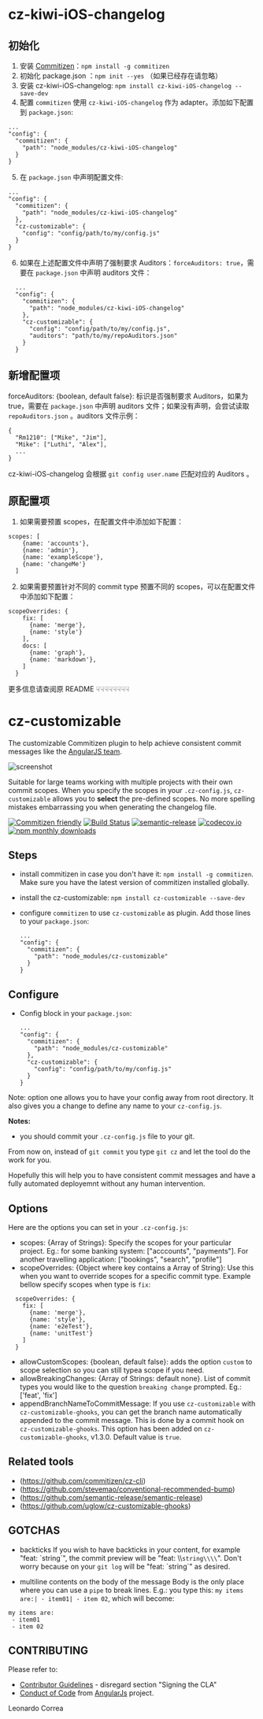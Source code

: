 # cz-kiwi-iOS-changelog

## 初始化
1. 安装 [Commitizen](https://github.com/commitizen/cz-cli)：`npm install -g commitizen` 
2. 初始化 package.json ：`npm init --yes` （如果已经存在请忽略）
3. 安装 cz-kiwi-iOS-changelog: `npm install cz-kiwi-iOS-changelog --save-dev`
4. 配置 `commitizen` 使用 `cz-kiwi-iOS-changelog` 作为 adapter。添加如下配置到 `package.json`:
  ```
  ...
  "config": {
    "commitizen": {
      "path": "node_modules/cz-kiwi-iOS-changelog"
    }
  }
  ```
5. 在 `package.json` 中声明配置文件:
  ```
  ...
  "config": {
    "commitizen": {
      "path": "node_modules/cz-kiwi-iOS-changelog"
    },
    "cz-customizable": {
      "config": "config/path/to/my/config.js"
    }
  }
  ```
6. 如果在上述配置文件中声明了强制要求 Auditors：`forceAuditors: true`，需要在 `package.json` 中声明 auditors 文件：
```
  ...
  "config": {
    "commitizen": {
      "path": "node_modules/cz-kiwi-iOS-changelog"
    },
    "cz-customizable": {
      "config": "config/path/to/my/config.js",
      "auditors": "path/to/my/repoAuditors.json"
    }
  }
```

## 新增配置项
forceAuditors: {boolean, default false}: 标识是否强制要求 Auditors，如果为 true，需要在 `package.json` 中声明 auditors 文件；如果没有声明，会尝试读取 `repoAuditors.json` 。auditors 文件示例：
```
{
  "Rm1210": ["Mike", "Jim"],
  "Mike": ["Luthi", "Alex"],
  ...
}
```
cz-kiwi-iOS-changelog 会根据 `git config user.name` 匹配对应的 Auditors 。

## 原配置项
1. 如果需要预置 scopes，在配置文件中添加如下配置：
```
scopes: [
    {name: 'accounts'},
    {name: 'admin'},
    {name: 'exampleScope'},    
    {name: 'changeMe'}
  ]
```
2. 如果需要预置针对不同的 commit type 预置不同的 scopes，可以在配置文件中添加如下配置：
```
scopeOverrides: {
    fix: [
      {name: 'merge'},
      {name: 'style'}
    ],
    docs: [
      {name: 'graph'},
      {name: 'markdown'},
    ]
  }
```

更多信息请查阅原 README ☟☟☟☟☟☟☟☟


# cz-customizable

The customizable Commitizen plugin to help achieve consistent commit messages like the [AngularJS team](https://github.com/angular/angular.js/blob/master/CONTRIBUTING.md#-git-commit-guidelines).

![screenshot](screenshot.png)

Suitable for large teams working with multiple projects with their own commit scopes. When you specify the scopes in your `.cz-config.js`, `cz-customizable` allows you to **select** the pre-defined scopes. No more spelling mistakes embarrassing you when generating the changelog file.

[![Commitizen friendly](https://img.shields.io/badge/commitizen-friendly-brightgreen.svg)](http://commitizen.github.io/cz-cli/) [![Build Status](https://travis-ci.org/leonardoanalista/cz-customizable.svg)](https://travis-ci.org/leonardoanalista/cz-customizable) [![semantic-release](https://img.shields.io/badge/%20%20%F0%9F%93%A6%F0%9F%9A%80-semantic--release-e10079.svg)](https://github.com/semantic-release/semantic-release) [![codecov.io](https://codecov.io/github/leonardoanalista/cz-customizable/coverage.svg?branch=master)](https://codecov.io/github/leonardoanalista/cz-customizable?branch=master) [![npm monthly downloads](https://img.shields.io/npm/dm/cz-customizable.svg?style=flat-square)](https://www.npmjs.com/package/cz-customizable)

## Steps
* install commitizen in case you don't have it: `npm install -g commitizen`. Make sure you have the latest version of commitizen installed globally.
* install the cz-customizable: `npm install cz-customizable --save-dev`
* configure `commitizen` to use `cz-customizable` as plugin. Add those lines to your `package.json`:

  ```
  ...
  "config": {
    "commitizen": {
      "path": "node_modules/cz-customizable"
    }
  }
  ```

## Configure
* Config block in your `package.json`:
  ```
  ...
  "config": {
    "commitizen": {
      "path": "node_modules/cz-customizable"
    },
    "cz-customizable": {
      "config": "config/path/to/my/config.js"
    }
  }
  ```
Note: option one allows you to have your config away from root directory. It also gives you a change to define any name to your `cz-config.js`.


**Notes:**
* you should commit your `.cz-config.js` file to your git.


From now on, instead of `git commit` you type `git cz` and let the tool do the work for you.

Hopefully this will help you to have consistent commit messages and have a fully automated deployemnt without any human intervention.

## Options

Here are the options you can set in your `.cz-config.js`:

* scopes: {Array of Strings}: Specify the scopes for your particular project. Eg.: for some banking system: ["acccounts", "payments"]. For another travelling application: ["bookings", "search", "profile"]
* scopeOverrides: {Object where key contains a Array of String}: Use this when you want to override scopes for a specific commit type. Example bellow specify scopes when type is `fix`:
```
  scopeOverrides: {
    fix: [
      {name: 'merge'},
      {name: 'style'},
      {name: 'e2eTest'},
      {name: 'unitTest'}
    ]
  }
```
  * allowCustomScopes: {boolean, default false}: adds the option `custom` to scope selection so you can still typea scope if you need.
  * allowBreakingChanges: {Array of Strings: default none}. List of commit types you would like to the question `breaking change` prompted. Eg.: ['feat', 'fix']
  * appendBranchNameToCommitMessage: If you use `cz-customizable` with `cz-customizable-ghooks`, you can get the branch name automatically appended to the commit message. This is done by a commit hook on `cz-customizable-ghooks`. This option has been added on `cz-customizable-ghooks`, v1.3.0. Default value is `true`.

## Related tools
- (https://github.com/commitizen/cz-cli)
- (https://github.com/stevemao/conventional-recommended-bump)
- (https://github.com/semantic-release/semantic-release)
- (https://github.com/uglow/cz-customizable-ghooks)



## GOTCHAS

* backticks
If you wish to have backticks in your content, for example "feat: \`string\`", the commit preview will be "feat: \\\\`string\\\\`".
Don't worry because on your `git log` will be "feat: \`string\`" as desired.

* multiline contents on the body of the message
Body is the only place where you can use a `pipe` to break lines.
E.g.: you type this: `my items are:| - item01| - item 02`, which will become:


```
my items are:
 - item01
 - item 02
```


## CONTRIBUTING

Please refer to:
* [Contributor Guidelines](https://github.com/angular/angular.js/blob/master/CONTRIBUTING.md) - disregard section "Signing the CLA"
* [Conduct of Code](https://github.com/angular/code-of-conduct/blob/master/CODE_OF_CONDUCT.md) from [AngularJs](https://github.com/angular/angular.js) project.



Leonardo Correa
